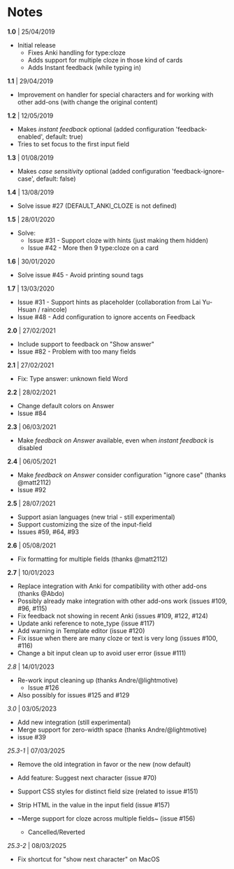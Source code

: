 # Notes

**1.0** | 25/04/2019

* Initial release
  * Fixes Anki handling for type:cloze
  * Adds support for multiple cloze in those kind of cards
  * Adds Instant feedback (while typing in)


**1.1** | 29/04/2019

* Improvement on handler for special characters and for working with other add-ons (with change the original content)

**1.2** | 12/05/2019

* Makes *instant feedback* optional (added configuration 'feedback-enabled', default: true)
* Tries to set focus to the first input field

**1.3** | 01/08/2019

* Makes *case sensitivity* optional (added configuration 'feedback-ignore-case', default: false)

**1.4** | 13/08/2019

* Solve issue #27 (DEFAULT_ANKI_CLOZE is not defined)

**1.5** | 28/01/2020

* Solve:  
  * Issue #31 - Support cloze with hints (just making them hidden)
  * Issue #42 - More then 9 type:cloze on a card

**1.6** | 30/01/2020

* Solve issue #45 - Avoid printing sound tags 

**1.7** | 13/03/2020

* Issue #31 - Support hints as placeholder (collaboration from Lai Yu-Hsuan / raincole)
* Issue #48 - Add configuration to ignore accents on Feedback 

**2.0** | 27/02/2021

* Include support to feedback on "Show answer"
* Issue #82 - Problem with too many fields 

**2.1** | 27/02/2021

* Fix: Type answer: unknown field Word

**2.2** | 28/02/2021

* Change default colors on Answer
* Issue #84

**2.3** | 06/03/2021

* Make _feedback on Answer_ available, even when _instant feedback_ is disabled

**2.4** | 06/05/2021

* Make _feedback on Answer_ consider configuration "ignore case" (thanks @matt2112)
* Issue #92

**2.5** | 28/07/2021

* Support asian languages (new trial - still experimental)
* Support customizing the size of the input-field
* Issues #59, #64, #93

**2.6** | 05/08/2021

* Fix formatting for multiple fields (thanks @matt2112)

**2.7** | 10/01/2023 

* Replace integration with Anki for compatibility with other add-ons (thanks @Abdo)
* Possibly already make integration with other add-ons work (issues #109, #96, #115)
* Fix feedback not showing in recent Anki (issues #109, #122, #124)
* Update anki reference to note_type (issue #117)
* Add warning in Template editor (issue #120)
* Fix issue when there are many cloze or text is very long (issues #100, #116)
* Change a bit input clean up to avoid user error (issue #111)

*2.8* | 14/01/2023

* Re-work input cleaning up (thanks Andre/@lightmotive)
  * Issue #126
* Also possibly for issues #125 and #129

*3.0* | 03/05/2023

* Add new integration (still experimental)
* Merge support for zero-width space (thanks Andre/@lightmotive)
* issue #39

*25.3-1* | 07/03/2025

* Remove the old integration in favor or the new (now default)
* Add feature: Suggest next character (issue #70)
* Support CSS styles for distinct field size (related to issue #151)
* Strip HTML in the value in the input field (issue #157)

* ~Merge support for cloze across multiple fields~ (issue #156)
  * Cancelled/Reverted

*25.3-2* | 08/03/2025

* Fix shortcut for "show next character" on MacOS
